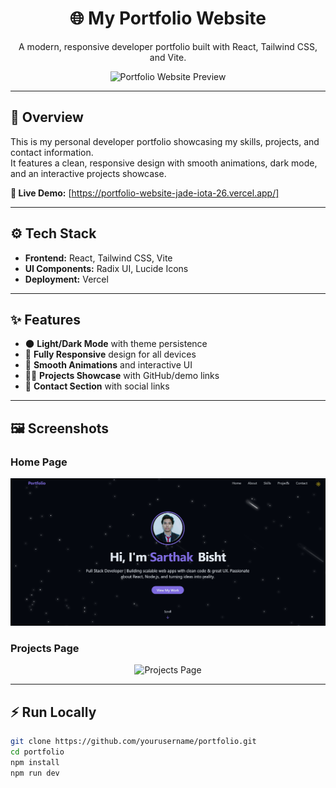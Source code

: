 <h1 align="center">🌐 My Portfolio Website</h1>
<p align="center">A modern, responsive developer portfolio built with React, Tailwind CSS, and Vite.</p>

<p align="center">
  <img src="./banner.png" alt="Portfolio Website Preview" width="800">
</p>

---

## 🚀 Overview

This is my personal developer portfolio showcasing my skills, projects, and contact information.  
It features a clean, responsive design with smooth animations, dark mode, and an interactive projects showcase.

**🔗 Live Demo:** [https://portfolio-website-jade-iota-26.vercel.app/]

---

## ⚙️ Tech Stack

- **Frontend:** React, Tailwind CSS, Vite  
- **UI Components:** Radix UI, Lucide Icons  
- **Deployment:** Vercel  

---

## ✨ Features

- 🌑 **Light/Dark Mode** with theme persistence  
- 📱 **Fully Responsive** design for all devices  
- 💫 **Smooth Animations** and interactive UI  
- 👨‍💻 **Projects Showcase** with GitHub/demo links  
- 📩 **Contact Section** with social links  

---

## 🖼️ Screenshots

### Home Page
<p align="center">
  <img src="/portfolio/public/homepage.png" alt="Home Page" width="800">
</p>

### Projects Page
<p align="center">
  <img src="./screenshots/projects.png" alt="Projects Page" width="800">
</p>

---

## ⚡️ Run Locally

```bash
git clone https://github.com/yourusername/portfolio.git
cd portfolio
npm install
npm run dev

